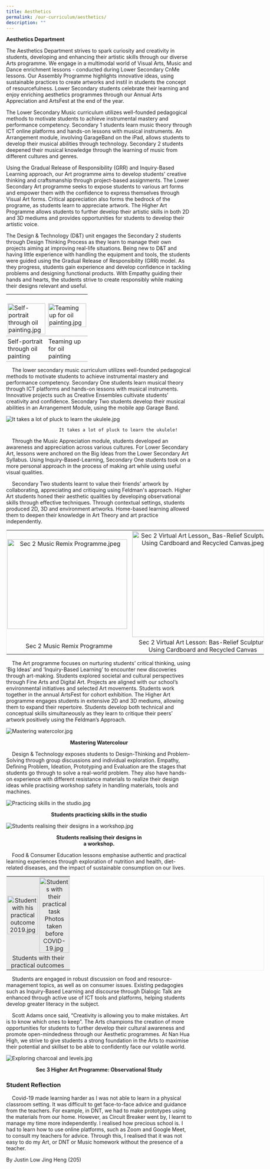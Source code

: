 ```yaml
---
title: Aesthetics
permalink: /our-curriculum/aesthetics/
description: ""
---
```

**Aesthetics Department**

The Aesthetics Department strives to spark curiosity and creativity in students, developing and enhancing their artistic skills through our diverse Arts programme. We engage in a multimodal world of Visual Arts, Music and Dance enrichment lessons - conducted during Lower Secondary CnMe lessons. Our Assembly Programme highlights innovative ideas, using sustainable practices to create artworks and instil in students the concept of resourcefulness. Lower Secondary students celebrate their learning and enjoy enriching aesthetics programmes through our Annual Arts Appreciation and ArtsFest at the end of the year. 

The Lower Secondary Music curriculum utilizes well-founded pedagogical methods to motivate students to achieve instrumental mastery and performance competency. Secondary 1 students learn music theory through ICT online platforms and hands-on lessons with musical instruments. An Arrangement module, involving GarageBand on the iPad, allows students to develop their musical abilities through technology. Secondary 2 students deepened their musical knowledge through the learning of music from different cultures and genres.

Using the Gradual Release of Responsibility (GRR) and Inquiry-Based Learning approach, our Art programme aims to develop students' creative thinking and craftsmanship through project-based assignments. The Lower Secondary Art programme seeks to expose students to various art forms and empower them with the confidence to express themselves through Visual Art forms. Critical appreciation also forms the bedrock of the programe, as students learn to appreciate artwork. The Higher Art Programme allows students to further develop their artistic skills in both 2D and 3D mediums and provides opportunities for students to develop their artistic voice.

The Design & Technology (D&T) unit engages the Secondary 2 students through Design Thinking Process as they learn to manage their own projects aiming at improving real-life situations. Being new to D&T and having little experience with handling the equipment and tools, the students were guided using the Gradual Release of Responsibility (GRR) model. As they progress, students gain experience and develop confidence in tackling problems and designing functional products. With Empathy guiding their hands and hearts, the students strive to create responsibly while making their designs relevant and useful.



<table style="margin-top: auto; margin-right: 0px !important; margin-bottom: auto; margin-left: auto; outline: 0px; padding: 0px; box-sizing: border-box; border-collapse: collapse; clear: both; border: none; width: 700px; height: auto !important;" class="ive_eobj_center iveo_table ives_tab_simple"><tbody style="margin: 0px; outline: 0px; padding: 0px; box-sizing: border-box;"><tr style="margin: 0px; outline: 0px; padding: 0px; box-sizing: border-box;"><td style="margin: 0px; outline: 0px; padding: 4px; box-sizing: border-box; text-align: left; background-color: transparent; border-bottom: 1px solid rgb(170, 170, 170); color: inherit; width: 60px;"><br style="margin: 0px; outline: 0px; padding: 0px; box-sizing: border-box;"><img style="margin: 0px 10px 0px 0px; outline: 0px; padding: 0px; box-sizing: border-box; float: left; max-width: 100%; height: auto !important;" class="ive_eobj_left" alt="Self-portrait through oil painting.jpg" width="100%" src="/images/Self-portrait%20through%20oil%20painting.jpg"></td><td style="margin: 0px; outline: 0px; padding: 4px; box-sizing: border-box; text-align: left; background-color: transparent; border-bottom: 1px solid rgb(170, 170, 170); color: inherit; width: 60px;"><img style="margin: 0px 10px 0px 0px; outline: 0px; padding: 0px; box-sizing: border-box; float: left; max-width: 100%; height: auto !important;" class="ive_eobj_left" alt="Teaming up for oil painting.jpg" width="100%" src="/images/Teaming%20up%20for%20oil%20painting.jpg"><br style="margin: 0px; outline: 0px; padding: 0px; box-sizing: border-box;"></td></tr><tr style="margin: 0px; outline: 0px; padding: 0px; box-sizing: border-box;"><td style="margin: 0px; outline: 0px; padding: 4px; box-sizing: border-box; text-align: left; background-color: transparent; border-bottom: 1px solid rgb(170, 170, 170); color: inherit; width: 60px;">Self-portrait through oil painting</td><td style="margin: 0px; outline: 0px; padding: 4px; box-sizing: border-box; text-align: left; background-color: transparent; border-bottom: 1px solid rgb(170, 170, 170); color: inherit; width: 60px;">Teaming up for oil painting&nbsp;</td></tr></tbody></table>

  
&nbsp;&nbsp; &nbsp;The lower secondary music curriculum utilizes well-founded pedagogical methods to motivate students to achieve instrumental mastery and performance competency. Secondary One students learn musical theory through ICT platforms and hands-on lessons with musical instruments. Innovative projects such as Creative Ensembles cultivate students’ creativity and confidence. Secondary Two students develop their musical abilities in an Arrangement Module, using the mobile app Garage Band.  
  
![It takes a lot of pluck to learn the ukulele.jpg](/images/It%20takes%20a%20lot%20of%20pluck%20to%20learn%20the%20ukulele.jpg)

						It takes a lot of pluck to learn the ukulele!

  
&nbsp;&nbsp; &nbsp;Through the Music Appreciation module, students developed an awareness and appreciation across various cultures.&nbsp;For Lower Secondary Art, lessons were anchored on the Big Ideas from the Lower Secondary Art Syllabus. Using Inquiry-Based-Learning, Secondary One students took on a more personal approach in the process of making art while using useful visual qualities.  
  
&nbsp;&nbsp; &nbsp;Secondary Two students learnt to value their friends’ artwork by collaborating, appreciating and critiquing using Feldman's approach. Higher Art students honed their aesthetic qualities by developing observational skills through effective techniques. Through contextual settings, students produced 2D, 3D and environment artworks. Home-based learning allowed them to deepen their knowledge in Art Theory and art practice independently.&nbsp;&nbsp;&nbsp;  
  

<table style="margin-top: auto; margin-right: 0px !important; margin-bottom: auto; margin-left: auto; outline: 0px; padding: 0px; box-sizing: border-box; clear: both; border: 1px solid rgb(234, 234, 234); width: 700px; height: auto !important;" class="ive_eobj_center iveo_table ives_tab_zen"><tbody style="margin: 0px; outline: 0px; padding: 0px; box-sizing: border-box;"><tr style="margin: 0px; outline: 0px; padding: 0px; box-sizing: border-box;"><td style="margin: 0px; outline: 0px; padding: 2px; box-sizing: border-box; text-align: center; width: 60px;"><img style="margin: 0px 10px 0px 0px; outline: 0px; padding: 0px; box-sizing: border-box; float: left; max-width: 100%; height: 243px; width: 325px;" class="ive_eobj_left" alt="Sec 2 Music Remix Programme.jpeg" width="100%" src="/images/Sec%202%20Music%20Remix%20Programme.jpeg"></td><td style="margin: 0px; outline: 0px; padding: 2px; box-sizing: border-box; text-align: center; width: 60px;"><img style="margin: auto; outline: 0px; padding: 0px; box-sizing: border-box; clear: both; display: block; max-width: 100%; height: 287px; width: 383px;" class="ive_eobj_center" alt="Sec 2 Virtual Art Lesson_ Bas-Relief Sculpture Using Cardboard and Recycled Canvas.jpeg" width="100%" src="/images/Sec%202%20Virtual%20Art%20Lesson.jpeg"></td></tr><tr style="margin: 0px; outline: 0px; padding: 0px; box-sizing: border-box;"><td style="margin: 0px; outline: 0px; padding: 2px; box-sizing: border-box; text-align: center; width: 60px;">Sec 2 Music Remix Programme</td><td style="margin: 0px; outline: 0px; padding: 2px; box-sizing: border-box; text-align: center; width: 60px;">Sec 2 Virtual Art Lesson: Bas-Relief Sculpture Using Cardboard and Recycled Canvas<br style="margin: 0px; outline: 0px; padding: 0px; box-sizing: border-box;"></td></tr></tbody></table>

  
&nbsp;&nbsp; &nbsp;The Art programme focuses on nurturing students’ critical thinking, using ‘Big Ideas’ and ‘Inquiry-Based Learning’ to encounter new discoveries through art-making. Students explored societal and cultural perspectives through Fine Arts and Digital Art. Projects are aligned with our school’s environmental initiatives and selected Art movements. Students work together in the annual ArtsFest for cohort exhibition. The Higher Art programme engages students in extensive 2D and 3D mediums, allowing them to expand their repertoire. Students develop both technical and conceptual skills simultaneously as they learn to critique their peers’ artwork positively using the Feldman’s Approach.  
  
![Mastering watercolor.jpg](/images/Mastering%20watercolor.jpg)  
<p style="text-align: center"><strong>Mastering Watercolour</strong></p>
  
&nbsp;&nbsp; &nbsp;Design &amp; Technology exposes students to Design-Thinking and Problem-Solving through group discussions and individual exploration. Empathy, Defining Problem, Ideation, Prototyping and Evaluation are the stages that students go through to solve a real-world problem. They also have hands-on experience with different resistance materials to realize their design ideas while practising workshop safety in handling materials, tools and machines.  


![Practicing skills in the studio.jpg](/images/Practicing%20skills%20in%20the%20studio.jpg) <p style="text-align: center"><strong>Students practicing skills in the studio</strong></p> 
![Students realising their designs in a workshop.jpg](/images/Students%20realising%20their%20designs%20in%20a%20workshop.jpg)<p style="text-align: center"><strong>Students realising their designs in  
a workshop.</strong></p> 

  

&nbsp;&nbsp; &nbsp;Food &amp; Consumer Education lessons emphasise authentic and practical learning experiences through exploration of nutrition and health, diet-related diseases, and the impact of sustainable consumption on our lives.  

<table style="margin-top: auto; margin-right: 0px !important; margin-bottom: auto; margin-left: auto; outline: 0px; padding: 0px; box-sizing: border-box; clear: both; border: 1px solid rgb(234, 234, 234); width: 700px; height: auto !important;" class="iveo_table ive_eobj_center ives_tab_1"><tbody style="margin: 0px; outline: 0px; padding: 0px; box-sizing: border-box;"><tr style="margin: 0px; outline: 0px; padding: 0px; box-sizing: border-box;"><td style="margin: 0px; outline: 0px; padding: 2px; box-sizing: border-box; text-align: center; background-color: rgb(234, 234, 234); color: rgb(34, 34, 34); width: 60px;"><img style="margin: 0px 10px 0px 0px; outline: 0px; padding: 0px; box-sizing: border-box; float: left; max-width: 100%; height: auto !important;" class="ive_eobj_left" alt="Student with his practical outcome 2019.jpg" width="100%" src="/images/Student%20with%20his%20practical%20outcome%202019.jpg"><span style="margin: 0px; outline: 0px; padding: 0px; box-sizing: border-box; background-color: rgb(234, 234, 234);"><br style="margin: 0px; outline: 0px; padding: 0px; box-sizing: border-box;"></span></td><td style="margin: 0px; outline: 0px; padding: 2px; box-sizing: border-box; text-align: center; background-color: rgb(234, 234, 234); color: rgb(34, 34, 34); width: 60px;"><img style="margin: 0px 10px 0px 0px; outline: 0px; padding: 0px; box-sizing: border-box; float: left; max-width: 100%; height: auto !important;" class="ive_eobj_left" alt="Students with their practical task Photos taken before COVID-19.jpg" width="100%" src="/images/Students%20with%20their%20practical%20task%20Photos%20taken%20before%20COVID-19.jpg"><span style="margin: 0px; outline: 0px; padding: 0px; box-sizing: border-box; background-color: rgb(234, 234, 234);"><br style="margin: 0px; outline: 0px; padding: 0px; box-sizing: border-box;"></span></td></tr><tr style="margin: 0px; outline: 0px; padding: 0px; box-sizing: border-box;"><td style="margin: 0px; outline: 0px; padding: 2px; box-sizing: border-box; text-align: center; background-color: rgb(234, 234, 234); color: rgb(34, 34, 34);" colspan="2"><span style="margin: 0px; outline: 0px; padding: 0px; box-sizing: border-box; background-color: rgb(234, 234, 234);">Students with their practical outcomes&nbsp;</span></td></tr></tbody></table>

&nbsp;&nbsp; &nbsp;Students are engaged in robust discussion on food and resource-management topics, as well as on consumer issues. Existing pedagogies such as Inquiry-Based Learning and discourse through Dialogic Talk are enhanced through active use of ICT tools and platforms, helping students develop greater literacy in the subject.  
  
&nbsp;&nbsp; &nbsp;Scott Adams once said, “Creativity is allowing you to make mistakes. Art is to know which ones to keep”. The Arts champions the creation of more opportunities for students to further develop their cultural awareness and promote open-mindedness through our Aesthetic programmes. At Nan Hua High, we strive to give students a strong foundation in the Arts to maximise their potential and skillset to be able to confidently face our volatile world.  
  
![Exploring charcoal and levels.jpg](/images/Exploring%20charcoal%20and%20levels.jpg)

<p style="text-align: center"><strong>Sec 3 Higher Art Programme: Observational Study</strong></p>

  

### Student Reflection

  
&nbsp;&nbsp; &nbsp;Covid-19 made learning harder as I was not able to learn in a physical classroom setting. It was difficult to get face-to-face advice and guidance from the teachers. For example, in DNT, we had to make prototypes using the materials from our home. However, as Circuit Breaker went by, I learnt to manage my time more independently. I realised how precious school is. I had to learn how to use online platforms, such as Zoom and Google Meet, to consult my teachers for advice. Through this, I realised that it was not easy to do my Art, or DNT or Music homework without the presence of a teacher.&nbsp;  
  

By Justin Low Jing Heng (205)